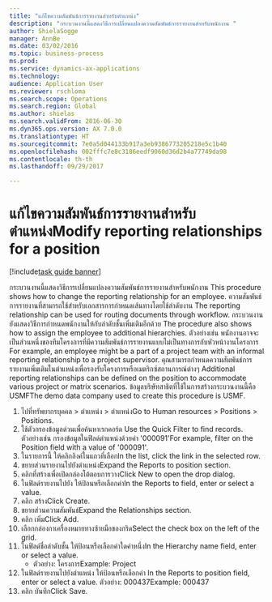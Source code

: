```yaml
--- 
title: "แก้ไขความสัมพันธ์การรายงานสำหรับตำแหน่ง"
description: "กระบวนงานนี้แสดงวิธีการเปลี่ยนแปลงความสัมพันธ์การรายงานสำหรับพนักงาน "
author: ShielaSogge
manager: AnnBe
ms.date: 03/02/2016
ms.topic: business-process
ms.prod: 
ms.service: dynamics-ax-applications
ms.technology: 
audience: Application User
ms.reviewer: rschloma
ms.search.scope: Operations
ms.search.region: Global
ms.author: shielas
ms.search.validFrom: 2016-06-30
ms.dyn365.ops.version: AX 7.0.0
ms.translationtype: HT
ms.sourcegitcommit: 7e0a5d044133b917a3eb9386773205218e5c1b40
ms.openlocfilehash: 002fffc7e8c3186eedf9060d36d2b4a77749da98
ms.contentlocale: th-th
ms.lasthandoff: 09/29/2017

---
```

# <a name="modify-reporting-relationships-for-a-position"></a><span data-ttu-id="22009-103">แก้ไขความสัมพันธ์การรายงานสำหรับตำแหน่ง</span><span class="sxs-lookup"><span data-stu-id="22009-103">Modify reporting relationships for a position</span></span>

[!include[task guide banner](../../includes/task-guide-banner.md)]

<span data-ttu-id="22009-104">กระบวนงานนี้แสดงวิธีการเปลี่ยนแปลงความสัมพันธ์การรายงานสำหรับพนักงาน </span><span class="sxs-lookup"><span data-stu-id="22009-104">This procedure shows how to change the reporting relationship for an employee.</span></span> <span data-ttu-id="22009-105">ความสัมพันธ์การรายงานที่สามารถใช้สำหรับเอกสารการกำหนดเส้นทางโดยใช้ลำดับงาน </span><span class="sxs-lookup"><span data-stu-id="22009-105">The reporting relationship can be used for routing documents through workflow.</span></span> <span data-ttu-id="22009-106">กระบวนงานยังแสดงวิธีการกำหนดพนักงานให้กับลำดับชั้นเพิ่มเติมอีกด้วย </span><span class="sxs-lookup"><span data-stu-id="22009-106">The procedure also shows how to assign the employee to additional hierarchies.</span></span> <span data-ttu-id="22009-107">ตัวอย่างเช่น พนักงานอาจจะเป็นส่วนหนึ่งของทีมโครงการที่มีความสัมพันธ์การรายงานแบบไม่เป็นทางการกับหัวหน้างานโครงการ </span><span class="sxs-lookup"><span data-stu-id="22009-107">For example, an employee might be a part of a project team with an informal reporting relationship to a project supervisor.</span></span> <span data-ttu-id="22009-108">คุณสามารถกำหนดความสัมพันธ์การรายงานเพิ่มเติมในตำแหน่งเพื่อรองรับโครงการหรือเมตริกซ์สถานการณ์ต่างๆ </span><span class="sxs-lookup"><span data-stu-id="22009-108">Additional reporting relationships can be defined on the position to accommodate various project or matrix scenarios.</span></span> <span data-ttu-id="22009-109">ข้อมูลบริษัทสาธิตที่ใช้ในการสร้างกระบวนงานนี้คือ USMF</span><span class="sxs-lookup"><span data-stu-id="22009-109">The demo data company used to create this procedure is USMF.</span></span>

1. <span data-ttu-id="22009-110">ไปที่ทรัพยากรบุคคล > ตำแหน่ง > ตำแหน่ง</span><span class="sxs-lookup"><span data-stu-id="22009-110">Go to Human resources > Positions > Positions.</span></span>
2. <span data-ttu-id="22009-111">ใช้ตัวกรองข้อมูลด่วนเพื่อค้นหาเรกคอร์ด </span><span class="sxs-lookup"><span data-stu-id="22009-111">Use the Quick Filter to find records.</span></span> <span data-ttu-id="22009-112">ตัวอย่างเช่น กรองข้อมูลในฟิลด์ตำแหน่งด้วยค่า '000091'</span><span class="sxs-lookup"><span data-stu-id="22009-112">For example, filter on the Position field with a value of '000091'.</span></span>
3. <span data-ttu-id="22009-113">ในรายการนี้ ให้คลิกลิงค์ในแถวที่เลือก</span><span class="sxs-lookup"><span data-stu-id="22009-113">In the list, click the link in the selected row.</span></span>
4. <span data-ttu-id="22009-114">ขยายส่วนรายงานไปยังตำแหน่ง</span><span class="sxs-lookup"><span data-stu-id="22009-114">Expand the Reports to position section.</span></span>
5. <span data-ttu-id="22009-115">คลิกที่สร้างเพื่อเปิดกล่องโต้ตอบการวาง</span><span class="sxs-lookup"><span data-stu-id="22009-115">Click New to open the drop dialog.</span></span>
6. <span data-ttu-id="22009-116">ในฟิลด์รายงานไปยัง ให้ป้อนหรือเลือกค่า</span><span class="sxs-lookup"><span data-stu-id="22009-116">In the Reports to field, enter or select a value.</span></span>
7. <span data-ttu-id="22009-117">คลิก สร้าง</span><span class="sxs-lookup"><span data-stu-id="22009-117">Click Create.</span></span>
8. <span data-ttu-id="22009-118">ขยายส่วนความสัมพันธ์</span><span class="sxs-lookup"><span data-stu-id="22009-118">Expand the Relationships section.</span></span>
9. <span data-ttu-id="22009-119">คลิก เพิ่ม</span><span class="sxs-lookup"><span data-stu-id="22009-119">Click Add.</span></span>
10. <span data-ttu-id="22009-120">เลือกกล่องกาเครื่องหมายทางซ้ายมือของกริด</span><span class="sxs-lookup"><span data-stu-id="22009-120">Select the check box on the left of the grid.</span></span>
11. <span data-ttu-id="22009-121">ในฟิลด์ชื่อลำดับชั้น ให้ป้อนหรือเลือกค่าใดค่าหนึ่ง</span><span class="sxs-lookup"><span data-stu-id="22009-121">In the Hierarchy name field, enter or select a value.</span></span>
    * <span data-ttu-id="22009-122">ตัวอย่าง: โครงการ</span><span class="sxs-lookup"><span data-stu-id="22009-122">Example: Project</span></span>  
12. <span data-ttu-id="22009-123">ในฟิลด์รายงานไปยังตำแหน่ง ให้ป้อนหรือเลือกค่า </span><span class="sxs-lookup"><span data-stu-id="22009-123">In the Reports to position field, enter or select a value.</span></span>  <span data-ttu-id="22009-124">ตัวอย่าง:  000437</span><span class="sxs-lookup"><span data-stu-id="22009-124">Example:  000437</span></span>
13. <span data-ttu-id="22009-125">คลิก บันทึก</span><span class="sxs-lookup"><span data-stu-id="22009-125">Click Save.</span></span>


